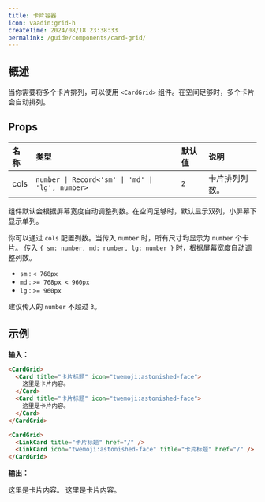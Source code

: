 ```yaml
---
title: 卡片容器
icon: vaadin:grid-h
createTime: 2024/08/18 23:38:33
permalink: /guide/components/card-grid/
---
```


## 概述

当你需要将多个卡片排列，可以使用 `<CardGrid>` 组件。在空间足够时，多个卡片会自动排列。

## Props

| 名称 | 类型                                             | 默认值 | 说明           |
| :--- | :----------------------------------------------- | :----- | :------------- |
| cols | `number \| Record<'sm' \| 'md' \| 'lg', number>` | `2`    | 卡片排列列数。 |

组件默认会根据屏幕宽度自动调整列数。在空间足够时，默认显示双列，小屏幕下显示单列。

你可以通过 `cols` 配置列数。当传入 `number` 时，所有尺寸均显示为 `number` 个卡片。
传入 `{ sm: number, md: number, lg: number }` 时，根据屏幕宽度自动调整列数。

- `sm` : `< 768px`
- `md` : `>= 768px < 960px`
- `lg` : `>= 960px`

建议传入的 `number` 不超过 `3`。

## 示例

**输入：**

```md :no-line-numbers
<CardGrid>
  <Card title="卡片标题" icon="twemoji:astonished-face">
    这里是卡片内容。
  </Card>
  <Card title="卡片标题" icon="twemoji:astonished-face">
    这里是卡片内容。
  </Card>
</CardGrid>

<CardGrid>
  <LinkCard title="卡片标题" href="/" />
  <LinkCard icon="twemoji:astonished-face" title="卡片标题" href="/" />
</CardGrid>
```

**输出：**

<CardGrid>
  <Card title="卡片标题" icon="twemoji:astonished-face">
    这里是卡片内容。
  </Card>
  <Card title="卡片标题" icon="twemoji:astonished-face">
    这里是卡片内容。
  </Card>
</CardGrid>

<CardGrid>
  <LinkCard title="链接卡片" href="/" />
  <LinkCard icon="twemoji:astonished-face" title="链接卡片" href="/" />
</CardGrid>
